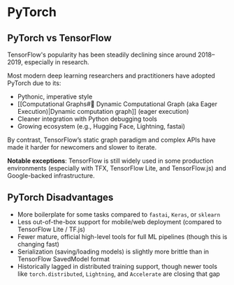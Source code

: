 # PyTorch

## PyTorch vs TensorFlow

TensorFlow's popularity has been steadily declining since around 2018–2019, especially in research.

Most modern deep learning researchers and practitioners have adopted PyTorch due to its:

- Pythonic, imperative style
- [[Computational Graphs#🔄 Dynamic Computational Graph (aka Eager Execution)|Dynamic computation graph]] (eager execution)
- Cleaner integration with Python debugging tools
- Growing ecosystem (e.g., Hugging Face, Lightning, fastai)

By contrast, TensorFlow’s static graph paradigm and complex APIs have made it harder for newcomers and slower to iterate.

**Notable exceptions**: TensorFlow is still widely used in some production environments (especially with TFX, TensorFlow Lite, and TensorFlow.js) and Google-backed infrastructure.

## PyTorch Disadvantages

- More boilerplate for some tasks compared to `fastai`, `Keras`, or `sklearn`
- Less out-of-the-box support for mobile/web deployment (compared to TensorFlow Lite / TF.js)
- Fewer mature, official high-level tools for full ML pipelines (though this is changing fast)
- Serialization (saving/loading models) is slightly more brittle than in TensorFlow SavedModel format
- Historically lagged in distributed training support, though newer tools like `torch.distributed`, `Lightning`, and `Accelerate` are closing that gap
